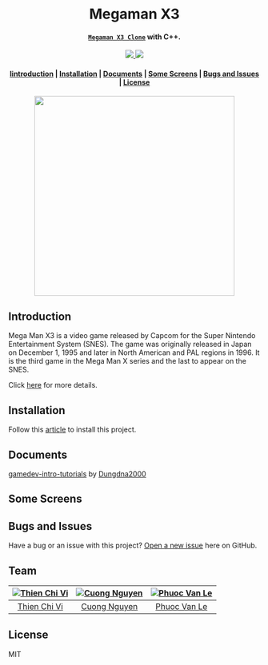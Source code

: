 <h1 align="center">
  <br>Megaman X3<br>
</h1>

<h4 align="center">
  <a href="https://github.com/jade28/ting-music" target="_blank"><code>Megaman X3 Clone</code></a> with C++.
</h4>

<p align="center">
  <a href="#">
    <img src="https://travis-ci.org/jade28/dotfiles.svg?branch=master"/>
  </a>
  
  <a href="https://github.com/tvc12/Mega-Man-X3/blob/master/LICENSE">
    <img src="https://img.shields.io/github/license/tvc12/Mega-Man-X3.svg"/>
  </a>
</p>

<div align="center">
  <h4>
    <a href="#introduction">Iintroduction</a> |
    <a href="#installation">Installation</a> |
    <a href="#documents">Documents</a> |
    <a href="##some-screens">Some Screens</a> |
    <a href="#bugs-and-issues">Bugs and Issues</a> |
    <a href="#license">License</a>
  </h4>
</div>

<p align="center">
<img src="https://user-images.githubusercontent.com/34389409/49020554-4eeef500-f1c3-11e8-823a-9fe46a35faf2.jpg" width="400"/>
</p>

## Introduction

Mega Man X3 is a video game released by Capcom for the Super Nintendo Entertainment System (SNES). The game was originally released in Japan on December 1, 1995 and later in North American and PAL regions in 1996. It is the third game in the Mega Man X series and the last to appear on the SNES.

Click [here](https://en.wikipedia.org/wiki/Mega_Man_X3) for more details.

## Installation

Follow this [article](https://www.wikihow.com/Compile-CPP-File-to-EXE) to install this project.

## Documents

[gamedev-intro-tutorials](https://github.com/Dungdna2000/gamedev-intro-tutorials) by [Dungdna2000](https://github.com/Dungdna2000)

## Some Screens

## Bugs and Issues

Have a bug or an issue with this project? [Open a new issue](https://github.com/tvc12/Mega-Man-X3/issues) here on GitHub.

## Team

| [![Thien Chi Vi](https://github.com/tvc12.png?size=100)](https://github.com/tvc12) | [![Cuong Nguyen](https://github.com/jade28.png?size=100)](https://github.com/jade28) | [![Phuoc Van Le](https://github.com/TokumeiShi.png?size=100)](https://github.com/TokumeiShi) |
| :---: | :---: | :---: |
| [Thien Chi Vi](https://github.com/tvc12) | [Cuong Nguyen](https://github.com/jade28) | [Phuoc Van Le](https://github.com/TokumeiShi) |

## License

MIT
